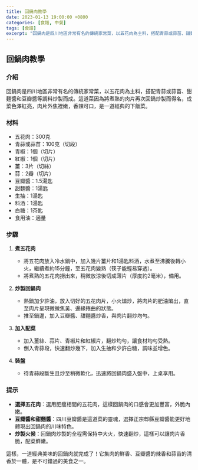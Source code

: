 ```yaml
---
title: 回鍋肉教學
date: 2023-01-13 19:00:00 +0800
categories: [食譜, 中餐]
tags: [食譜] 
excerpt: "回鍋肉是四川地區非常有名的傳統家常菜，以五花肉為主料，搭配青蒜或蒜苗、甜麵醬和豆瓣醬等調料炒製而成"
---
```


## 回鍋肉教學

### 介紹
回鍋肉是四川地區非常有名的傳統家常菜，以五花肉為主料，搭配青蒜或蒜苗、甜麵醬和豆瓣醬等調料炒製而成。這道菜因為將煮熟的肉片再次回鍋炒製而得名，成菜色澤紅亮，肉片外焦裡嫩，香辣可口，是一道經典的下飯菜。

### 材料
- 五花肉：300克
- 青蒜或蒜苗：100克（切段）
- 青椒：1個（切片）
- 紅椒：1個（切片）
- 薑：3片（切絲）
- 蒜：2瓣（切片）
- 豆瓣醬：1.5湯匙
- 甜麵醬：1湯匙
- 生抽：1湯匙
- 料酒：1湯匙
- 白糖：1茶匙
- 食用油：適量

### 步驟

1. **煮五花肉**
   - 將五花肉放入冷水鍋中，加入幾片薑片和1湯匙料酒，水煮至沸騰後轉小火，繼續煮約15分鐘，至五花肉變熟（筷子能輕易穿透）。
   - 將煮熟的五花肉撈出來，稍微放涼後切成薄片（厚度約2毫米），備用。

2. **炒製回鍋肉**
   - 熱鍋加少許油，放入切好的五花肉片，小火煸炒，將肉片的肥油煸出，直至肉片呈現微微焦黃、邊緣捲曲的狀態。
   - 推至鍋邊，加入豆瓣醬、甜麵醬炒香，與肉片翻炒均勻。

3. **加入配菜**
   - 加入薑絲、蒜片、青椒片和紅椒片，翻炒均勻，讓食材均勻受熱。
   - 倒入青蒜段，快速翻炒幾下，加入生抽和少許白糖，調味並增色。

4. **裝盤**
   - 待青蒜段斷生且炒至稍微軟化，迅速將回鍋肉盛入盤中，上桌享用。

### 提示
- **選擇五花肉**：選用肥瘦相間的五花肉，這樣回鍋肉的口感會更加豐富，外脆內嫩。
- **豆瓣醬和甜麵醬**：四川豆瓣醬是這道菜的靈魂，選擇正宗郫縣豆瓣醬能更好地體現出回鍋肉的川味特色。
- **炒製火候**：回鍋肉炒製的全程需保持中大火，快速翻炒，這樣可以讓肉片香脆，配菜鮮嫩。

這樣，一道經典美味的回鍋肉就完成了！它集肉的鮮香、豆瓣醬的辣香和蒜苗的清香於一體，是不可錯過的美食之一。
